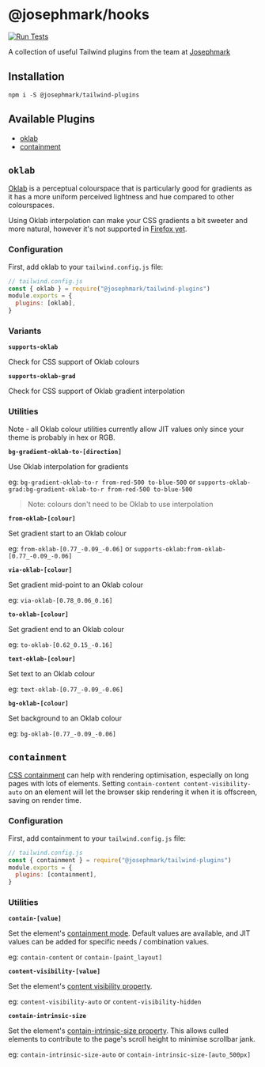 # @josephmark/hooks

[![Run Tests](https://github.com/whoisjosephmark/tailwind-plugins/actions/workflows/test.yml/badge.svg)](https://github.com/whoisjosephmark/tailwind-plugins/actions/workflows/test.yml)

A collection of useful Tailwind plugins from the team at [Josephmark](https://josephmark.studio)

## Installation

`npm i -S @josephmark/tailwind-plugins`

## Available Plugins

- [oklab](#oklab)
- [containment](#containment)

## `oklab`

[Oklab](https://bottosson.github.io/posts/oklab/) is a perceptual colourspace that is particularly good for gradients as it has a more uniform perceived lightness and hue compared to other colourspaces.

Using Oklab interpolation can make your CSS gradients a bit sweeter and more natural, however it's not supported in [Firefox yet](https://caniuse.com/mdn-css_types_image_gradient_conic-gradient_interpolation_color_space).

### Configuration

First, add oklab to your `tailwind.config.js` file:

```js
// tailwind.config.js
const { oklab } = require("@josephmark/tailwind-plugins")
module.exports = {
  plugins: [oklab],
}
```

### Variants

**`supports-oklab`**

Check for CSS support of Oklab colours

**`supports-oklab-grad`**

Check for CSS support of Oklab gradient interpolation

### Utilities

Note - all Oklab colour utilities currently allow JIT values only since your theme is probably in hex or RGB.

**`bg-gradient-oklab-to-[direction]`**

Use Oklab interpolation for gradients

eg: `bg-gradient-oklab-to-r from-red-500 to-blue-500` or `supports-oklab-grad:bg-gradient-oklab-to-r from-red-500 to-blue-500`

> Note: colours don't need to be Oklab to use interpolation

**`from-oklab-[colour]`**

Set gradient start to an Oklab colour

eg: `from-oklab-[0.77_-0.09_-0.06]` or `supports-oklab:from-oklab-[0.77_-0.09_-0.06]`

**`via-oklab-[colour]`**

Set gradient mid-point to an Oklab colour

eg: `via-oklab-[0.78_0.06_0.16]`

**`to-oklab-[colour]`**

Set gradient end to an Oklab colour

eg: `to-oklab-[0.62_0.15_-0.16]`

**`text-oklab-[colour]`**

Set text to an Oklab colour

eg: `text-oklab-[0.77_-0.09_-0.06]`

**`bg-oklab-[colour]`**

Set background to an Oklab colour

eg: `bg-oklab-[0.77_-0.09_-0.06]`

## `containment`

[CSS containment](https://developer.mozilla.org/en-US/docs/Web/CSS/CSS_containment) can help with rendering optimisation, especially on long pages with lots of elements. Setting `contain-content content-visibility-auto` on an element will let the browser skip rendering it when it is offscreen, saving on render time.

### Configuration

First, add containment to your `tailwind.config.js` file:

```js
// tailwind.config.js
const { containment } = require("@josephmark/tailwind-plugins")
module.exports = {
  plugins: [containment],
}
```

### Utilities

**`contain-[value]`**

Set the element's [containment mode](https://developer.mozilla.org/en-US/docs/Web/CSS/contain). Default values are available, and JIT values can be added for specific needs / combination values.

eg: `contain-content` or `contain-[paint_layout]`

**`content-visibility-[value]`**

Set the element's [content visibility property](https://developer.mozilla.org/en-US/docs/Web/CSS/content-visibility).

eg: `content-visibility-auto` or `content-visibility-hidden`

**`contain-intrinsic-size`**

Set the element's [contain-intrinsic-size property](https://developer.mozilla.org/en-US/docs/Web/CSS/contain-intrinsic-size). This allows culled elements to contribute to the page's scroll height to minimise scrollbar jank.

eg: `contain-intrinsic-size-auto` or `contain-intrinsic-size-[auto_500px]`
